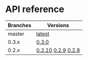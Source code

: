 # API reference

| Branches |                         Versions                        |
| ------   | ------------------------------------------------------- |
| master   | [latest](https://jkcfg.github.io/reference/std/latest/) |
| 0.3.x    | [0.3.0](https://jkcfg.github.io/reference/std/0.3.0/)   |
| 0.2.x    | [0.2.10](https://jkcfg.github.io/reference/std/0.2.10/) [0.2.9](https://jkcfg.github.io/reference/std/0.2.9/) [0.2.8](https://jkcfg.github.io/reference/std/0.2.8/)  |
